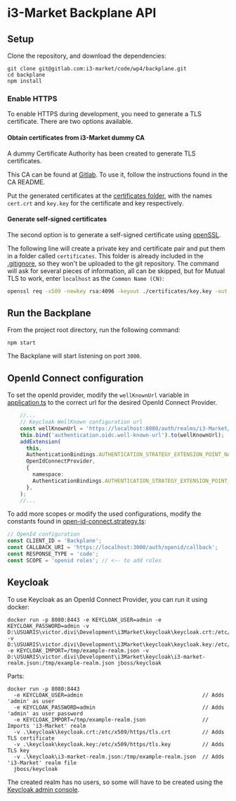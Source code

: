 # i3-Market Backplane API

## Setup

Clone the repository, and download the dependencies:

```shell script
git clone git@gitlab.com:i3-market/code/wp4/backplane.git
cd backplane
npm install
```

### Enable HTTPS

To enable HTTPS during development, you need to generate a TLS certificate. There are two options available.

#### Obtain certificates from i3-Market dummy CA

A dummy Certificate Authority has been created to generate TLS certificates.

This CA can be found at [Gitlab](https://gitlab.com/i3-market/code/wp4/certificate-authority). 
To use it, follow the instructions found in the CA README.

Put the generated certificates at the [certificates folder](./certificates), 
with the names `cert.crt` and `key.key` for the certificate and key respectively.

#### Generate self-signed certificates

The second option is to generate a self-signed certificate using [openSSL](https://www.openssl.org/).

The following line will create a private key and certificate pair and put them in a folder called `certificates`. 
This folder is already included in the [.gitignore](.gitignore), so they won't be uploaded to the git repository.
The command will ask for several pieces of information, all can be skipped, but for Mutual TLS to work, 
enter `localhost` as the `Common Name (CN)`:

```bash
openssl req -x509 -newkey rsa:4096 -keyout ./certificates/key.key -out ./certificates/cert.crt
```


## Run the Backplane

From the project root directory, run the following command:
```shell script
npm start
```

The Backplane will start listening on port `3000`.


## OpenId Connect configuration

To set the openId provider, modify the `wellKnownUrl` variable in [application.ts](./src/application.ts) to the correct url for the desired OpenId Connect Provider.

```typescript
    //...
    // Keycloak WellKnown configuration url
    const wellKnownUrl = 'https://localhost:8080/auth/realms/i3-Market/.well-known/openid-configuration'; //<--This variable
    this.bind('authentication.oidc.well-known-url').to(wellKnownUrl);
    addExtension(
      this,
      AuthenticationBindings.AUTHENTICATION_STRATEGY_EXTENSION_POINT_NAME,
      OpenIdConnectProvider,
      {
        namespace:
        AuthenticationBindings.AUTHENTICATION_STRATEGY_EXTENSION_POINT_NAME,
      },
    );
    //...
```

To add more scopes or modify the used configurations, modify the constants found in [open-id-connect.strategy.ts](./src/auth/open-id-connect.strategy.ts):
```typescript
// OpenId configuration
const CLIENT_ID = 'Backplane';
const CALLBACK_URI = 'https://localhost:3000/auth/openid/callback';
const RESPONSE_TYPE = 'code';
const SCOPE = 'openid roles'; // <-- to add roles
```


## Keycloak

To use Keycloak as an OpenId Connect Provider, you can run it using docker:
```shell script
docker run -p 8080:8443 -e KEYCLOAK_USER=admin -e KEYCLOAK_PASSWORD=admin -v D:\USUARIS\victor.divi\Development\i3Market\keycloak\keycloak.crt:/etc/x509/https/tls.crt -v D:\USUARIS\victor.divi\Development\i3Market\keycloak\keycloak.key:/etc/x509/https/tls.key -e KEYCLOAK_IMPORT=/tmp/example-realm.json -v D:\USUARIS\victor.divi\Development\i3Market\keycloak\i3-market-realm.json:/tmp/example-realm.json jboss/keycloak
```
Parts:
```shell script
docker run -p 8080:8443 
  -e KEYCLOAK_USER=admin                                      // Adds 'admin' as user
  -e KEYCLOAK_PASSWORD=admin                                  // Adds 'admin' as user password
  -e KEYCLOAK_IMPORT=/tmp/example-realm.json                  // Imports 'i3-Market' realm
  -v .\keycloak\keycloak.crt:/etc/x509/https/tls.crt          // Adds TLS certificate
  -v .\keycloak\keycloak.key:/etc/x509/https/tls.key          // Adds TLS key
  -v .\keycloak\i3-market-realm.json:/tmp/example-realm.json  // Adds 'i3-Market' realm file
  jboss/keycloak    
```

The created realm has no users, so some will have to be created using the [Keycloak admin console](https://localhost:8080/auth/admin/master/console).
